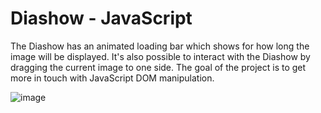 # Diashow - JavaScript

The Diashow has an animated loading bar which shows for how long the image will be displayed. It's also possible to interact with the Diashow by dragging the current image to one side. The goal of the project is to get more in touch with JavaScript DOM manipulation.

![image](https://user-images.githubusercontent.com/96989243/184197942-70154876-ba12-4f69-ad91-1bc60909932f.png)
